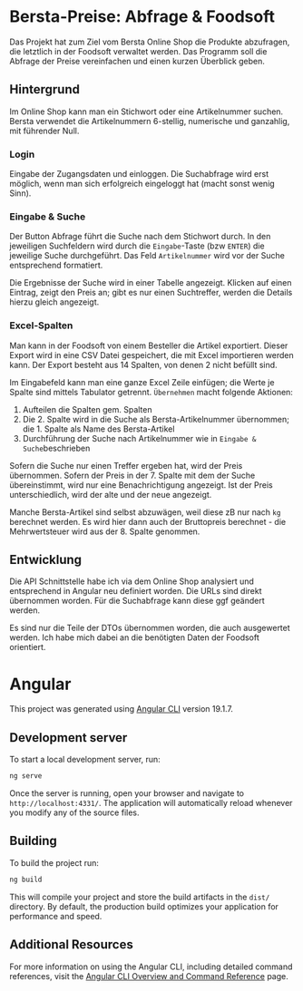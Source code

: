 # Bersta-Preise: Abfrage & Foodsoft 

Das Projekt hat zum Ziel vom Bersta Online Shop die Produkte abzufragen, die letztlich in der Foodsoft verwaltet werden. Das Programm soll die Abfrage der Preise vereinfachen und einen kurzen Überblick geben. 

## Hintergrund 

Im Online Shop kann man ein Stichwort oder eine Artikelnummer suchen. Bersta verwendet die Artikelnummern 6-stellig, numerische und ganzahlig, mit führender Null.  

### Login

Eingabe der Zugangsdaten und einloggen. Die Suchabfrage wird erst möglich, wenn man sich erfolgreich eingeloggt hat (macht sonst wenig Sinn). 

### Eingabe & Suche 

Der Button Abfrage führt die Suche nach dem Stichwort durch. In den jeweiligen Suchfeldern wird durch die `Eingabe`-Taste (bzw `ENTER`) die jeweilige Suche durchgeführt. Das Feld `Artikelnummer` wird vor der Suche entsprechend formatiert.

Die Ergebnisse der Suche wird in einer Tabelle angezeigt. Klicken auf einen Eintrag, zeigt den Preis an; gibt es nur einen Suchtreffer, werden die Details hierzu gleich angezeigt. 

### Excel-Spalten 

Man kann in der Foodsoft von einem Besteller die Artikel exportiert. Dieser Export wird in eine CSV Datei gespeichert, die mit Excel importieren werden kann. Der Export besteht aus 14 Spalten, von denen 2 nicht befüllt sind. 

Im Eingabefeld kann man eine ganze Excel Zeile einfügen; die Werte je Spalte sind mittels Tabulator getrennt. `Übernehmen` macht folgende Aktionen:

1. Aufteilen die Spalten gem. Spalten 
2. Die 2. Spalte wird in die Suche als Bersta-Artikelnummer übernommen; die 1. Spalte als Name des Bersta-Artikel
3. Durchführung der Suche nach Artikelnummer wie in `Eingabe & Suche`beschrieben 

Sofern die Suche nur einen Treffer ergeben hat, wird der Preis übernommen. Sofern der Preis in der 7. Spalte mit dem der Suche übereinstimmt, wird nur eine Benachrichtigung angezeigt. Ist der Preis unterschiedlich, wird der alte und der neue angezeigt. 

Manche Bersta-Artikel sind selbst abzuwägen, weil diese zB nur nach `kg` berechnet werden. Es wird hier dann auch der Bruttopreis berechnet - die Mehrwertsteuer wird aus der 8. Spalte genommen. 

## Entwicklung 

Die API Schnittstelle habe ich via dem Online Shop analysiert und entsprechend in Angular neu definiert worden. Die URLs sind direkt übernommen worden. Für die Suchabfrage kann diese ggf geändert werden. 

Es sind nur die Teile der DTOs übernommen worden, die auch ausgewertet werden. Ich habe mich dabei an die benötigten Daten der Foodsoft orientiert. 


# Angular

This project was generated using [Angular CLI](https://github.com/angular/angular-cli) version 19.1.7.

## Development server

To start a local development server, run:

```bash
ng serve
```

Once the server is running, open your browser and navigate to `http://localhost:4331/`. The application will automatically reload whenever you modify any of the source files.

## Building

To build the project run:

```bash
ng build
```

This will compile your project and store the build artifacts in the `dist/` directory. By default, the production build optimizes your application for performance and speed.



## Additional Resources

For more information on using the Angular CLI, including detailed command references, visit the [Angular CLI Overview and Command Reference](https://angular.dev/tools/cli) page.
